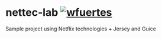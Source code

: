 # nettec-lab [![wfuertes](https://circleci.com/gh/wfuertes/nettec-lab.svg?style=shield)](https://github.com/wfuertes/nettec-lab)

Sample project using Netflix technologies + Jersey and Guice 
